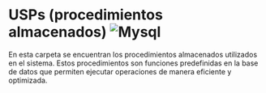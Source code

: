  

# USPs (procedimientos almacenados) ![Mysql](https://img.shields.io/badge/MySQL-00000F?style=for-the-badge&logo=mysql&logoColor=white)

En esta carpeta se encuentran los procedimientos almacenados utilizados en el sistema. Estos procedimientos son funciones predefinidas en la base de datos que permiten ejecutar operaciones de manera eficiente y optimizada.